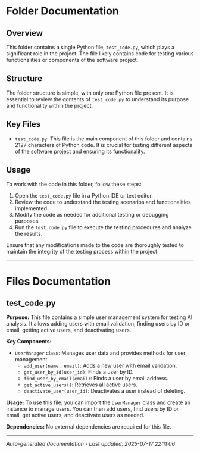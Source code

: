 # Folder Documentation

## Overview
This folder contains a single Python file, `test_code.py`, which plays a significant role in the project. The file likely contains code for testing various functionalities or components of the software project.

## Structure
The folder structure is simple, with only one Python file present. It is essential to review the contents of `test_code.py` to understand its purpose and functionality within the project.

## Key Files
- `test_code.py`: This file is the main component of this folder and contains 2127 characters of Python code. It is crucial for testing different aspects of the software project and ensuring its functionality.

## Usage
To work with the code in this folder, follow these steps:
1. Open the `test_code.py` file in a Python IDE or text editor.
2. Review the code to understand the testing scenarios and functionalities implemented.
3. Modify the code as needed for additional testing or debugging purposes.
4. Run the `test_code.py` file to execute the testing procedures and analyze the results.

Ensure that any modifications made to the code are thoroughly tested to maintain the integrity of the testing process within the project.

---

# Files Documentation

## test_code.py

**Purpose:** This file contains a simple user management system for testing AI analysis. It allows adding users with email validation, finding users by ID or email, getting active users, and deactivating users.

**Key Components:**
- `UserManager` class: Manages user data and provides methods for user management.
  - `add_user(name, email)`: Adds a new user with email validation.
  - `get_user_by_id(user_id)`: Finds a user by ID.
  - `find_user_by_email(email)`: Finds a user by email address.
  - `get_active_users()`: Retrieves all active users.
  - `deactivate_user(user_id)`: Deactivates a user instead of deleting.

**Usage:** To use this file, you can import the `UserManager` class and create an instance to manage users. You can then add users, find users by ID or email, get active users, and deactivate users as needed.

**Dependencies:** No external dependencies are required for this file.

---
*Auto-generated documentation - Last updated: 2025-07-17 22:11:06*
